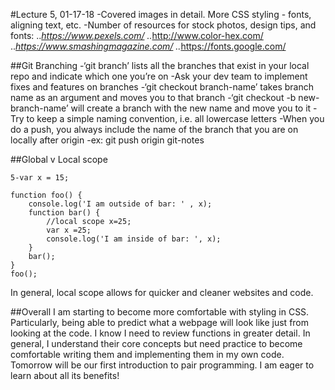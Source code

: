 #Lecture 5, 01-17-18
-Covered images in detail. More CSS styling - fonts, aligning text, etc. 
-Number of resources for stock photos, design tips, and fonts:
	..*<https://www.pexels.com/>
	..*<http://www.color-hex.com/>
	..*<https://www.smashingmagazine.com/>
	..*<https://fonts.google.com/>

##Git Branching
-‘git branch’ lists all the branches that exist in your local repo and indicate which one you’re on
-Ask your dev team to implement fixes and features on branches
-‘git checkout branch-name’ takes branch name as an argument and moves you to that branch
-‘git checkout -b new-branch-name’ will create a branch with the new name and move you to it
-Try to keep a simple naming convention, i.e. all lowercase letters
-When you do a push, you always include the name of the branch that you are on locally after origin
	-ex: git push origin git-notes

##Global v Local scope
```
5-var x = 15;

function foo() {
    console.log('I am outside of bar: ' , x);
    function bar() {
        //local scope x=25;
        var x =25;
        console.log('I am inside of bar: ', x);
    }
    bar();
}
foo();
```
In general, local scope allows for quicker and cleaner websites and code. 

##Overall
I am starting to become more comfortable with styling in CSS. Particularly, being able to predict what a webpage will look like just from looking at the code. I know  I need to review functions in greater detail. In general, I understand their core concepts but need practice to become comfortable writing them and implementing them in my own code. Tomorrow will be our first introduction to pair programming. I am eager to learn about all its benefits! 